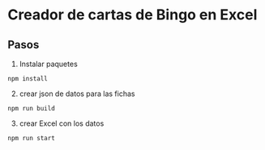 # Creador de cartas de Bingo en Excel

## Pasos

1. Instalar paquetes

```
npm install
```

2. crear json de datos para las fichas

```
npm run build
```

3. crear Excel con los datos

```
npm run start
```
